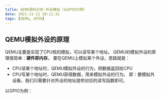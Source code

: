 ```yaml
---
title: QEMU源码分析-外设模拟（以GPIO为例）
date: 2021-11-11 10:11:32
tags: [QEMU, GPIO]
---
```


## QEMU模拟外设的原理
QEMU主要是实现了CPU核的模拟，可以读写某个地址。
QEMU的模拟外设的原理很简单：**硬件即内存**。
要在QEMU上模拟某个外设，思路就是：
- CPU读某个地址时，QEMU模拟外设的行为，把数据返回给CPU
- CPU写某个地址时，QEMU获得数据，用来模拟外设的行为。
即：要模拟外设备，我们只需要针对外设的地址提供对应的读写函数即可。

以GPIO为例：